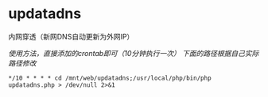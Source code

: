 # updatadns
内网穿透（新网DNS自动更新为外网IP）

*使用方法，直接添加的crontab即可（10分钟执行一次）*
*下面的路径根据自己实际路径修改*
```
*/10 * * * * cd /mnt/web/updatadns;/usr/local/php/bin/php updatadns.php > /dev/null 2>&1
```